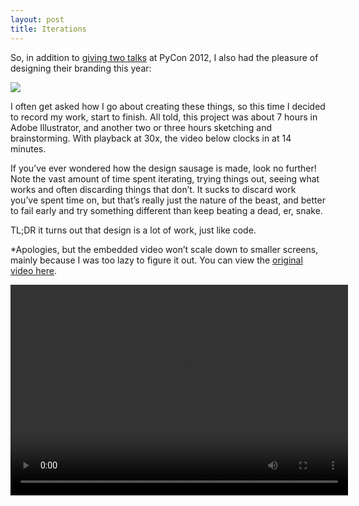 ```yaml
---
layout: post
title: Iterations
---
```


So, in addition to [giving two talks](https://us.pycon.org/2012/speaker/profile/68/) at PyCon 2012, I also had the pleasure of designing their branding this year:

<img src="http://gazit.me.s3.amazonaws.com/PyCon_US_2012_Color.png" style="max-width: 100%">

I often get asked how I go about creating these things, so this time I decided to record my work, start to finish. All told, this project was about 7 hours in Adobe Illustrator, and another two or three hours sketching and brainstorming. With playback at 30x, the video below clocks in at 14 minutes.

If you’ve ever wondered how the design sausage is made, look no further! Note the vast amount of time spent iterating, trying things out, seeing what works and often discarding things that don’t. It sucks to discard work you’ve spent time on, but that’s really just the nature of the beast, and better to fail early and try something different than keep beating a dead, er, snake.

TL;DR it turns out that design is a lot of work, just like code.

*Apologies, but the embedded video won’t scale down to smaller screens, mainly because I was too lazy to figure it out. You can view the [original video here](http://gazit.me.s3.amazonaws.com/pycon_2012.m4v).

<!-- width="420" height="262" poster="my_video_poster.png"-->
<video id="pycon_timelapse" class="video-js vjs-default-skin" controls
  preload="auto" width="540" height="337"
  data-setup="{}">
  <source src="http://gazit.me.s3.amazonaws.com/pycon_2012.m4v" type='video/mp4'>
</video>




<link href="http://vjs.zencdn.net/c/video-js.css" rel="stylesheet">
<script src="http://vjs.zencdn.net/c/video.js"></script>